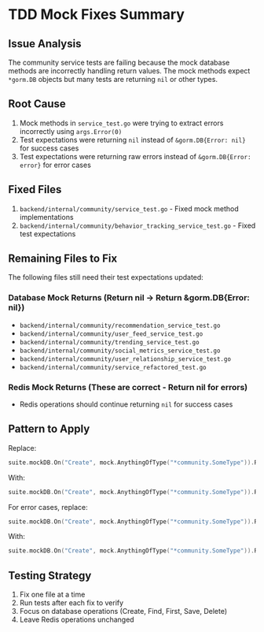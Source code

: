 # TDD Mock Fixes Summary

## Issue Analysis
The community service tests are failing because the mock database methods are incorrectly handling return values. The mock methods expect `*gorm.DB` objects but many tests are returning `nil` or other types.

## Root Cause
1. Mock methods in `service_test.go` were trying to extract errors incorrectly using `args.Error(0)`
2. Test expectations were returning `nil` instead of `&gorm.DB{Error: nil}` for success cases
3. Test expectations were returning raw errors instead of `&gorm.DB{Error: error}` for error cases

## Fixed Files
1. `backend/internal/community/service_test.go` - Fixed mock method implementations
2. `backend/internal/community/behavior_tracking_service_test.go` - Fixed test expectations

## Remaining Files to Fix
The following files still need their test expectations updated:

### Database Mock Returns (Return nil → Return &gorm.DB{Error: nil})
- `backend/internal/community/recommendation_service_test.go`
- `backend/internal/community/user_feed_service_test.go`
- `backend/internal/community/trending_service_test.go`
- `backend/internal/community/social_metrics_service_test.go`
- `backend/internal/community/user_relationship_service_test.go`
- `backend/internal/community/service_refactored_test.go`

### Redis Mock Returns (These are correct - Return nil for errors)
- Redis operations should continue returning `nil` for success cases

## Pattern to Apply
Replace:
```go
suite.mockDB.On("Create", mock.AnythingOfType("*community.SomeType")).Return(nil)
```

With:
```go
suite.mockDB.On("Create", mock.AnythingOfType("*community.SomeType")).Return(&gorm.DB{Error: nil})
```

For error cases, replace:
```go
suite.mockDB.On("Create", mock.AnythingOfType("*community.SomeType")).Return(someError)
```

With:
```go
suite.mockDB.On("Create", mock.AnythingOfType("*community.SomeType")).Return(&gorm.DB{Error: someError})
```

## Testing Strategy
1. Fix one file at a time
2. Run tests after each fix to verify
3. Focus on database operations (Create, Find, First, Save, Delete)
4. Leave Redis operations unchanged